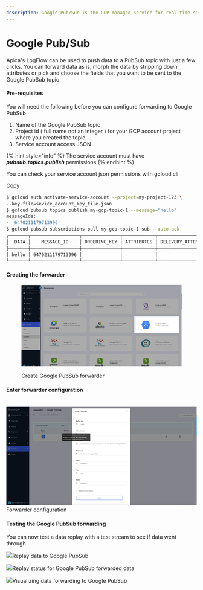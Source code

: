```yaml
---
description: Google Pub/Sub is the GCP managed service for real-time stream processing
---
```


# Google Pub/Sub

Apica's LogFlow can be used to push data to a PubSub topic with just a few clicks. You can forward data as is, morph the data by stripping down attributes or pick and choose the fields that you want to be sent to the Google PubSub topic

#### Pre-requisites <a href="#pre-requisites" id="pre-requisites"></a>

You will need the following before you can configure forwarding to Google PubSub

1. Name of the Google PubSub topic
2. Project id ( full name not an integer ) for your GCP account project where you created the topic
3. Service account access JSON

{% hint style="info" %}
The service account must have _**pubsub.topics.publish**_ permissions
{% endhint %}

You can check your service account json permissions with gcloud cli

Copy

```bash
$ gcloud auth activate-service-account --project=my-project-123 \
--key-file=sevice_account_key_file.json
$ gcloud pubsub topics publish my-gcp-topic-1 --message="hello"
messageIds:
- '6470211179713996'
$ gcloud pubsub subscriptions pull my-gcp-topic-1-sub --auto-ack
┌───────┬──────────────────┬──────────────┬────────────┬──────────────────┐
│  DATA │    MESSAGE_ID    │ ORDERING_KEY │ ATTRIBUTES │ DELIVERY_ATTEMPT │
├───────┼──────────────────┼──────────────┼────────────┼──────────────────┤
│ hello │ 6470211179713996 │              │            │                  │
└───────┴──────────────────┴──────────────┴────────────┴──────────────────┘
```

#### Creating the forwarder <a href="#creating-the-forwarder" id="creating-the-forwarder"></a>

<figure><img src="../../.gitbook/assets/image (525).png" alt=""><figcaption><p>Create Google PubSub forwarder</p></figcaption></figure>

#### Enter forwarder configuration <a href="#enter-forwarder-configuration" id="enter-forwarder-configuration"></a>

\
![](<../../.gitbook/assets/image (527).png>)Forwarder configuration

#### &#x20;Testing the Google PubSub forwarding <a href="#testing-the-google-pubsub-forwarding" id="testing-the-google-pubsub-forwarding"></a>

You can now test a data replay with a test stream to see if data went through

![](https://logflow-docs.logiq.ai/~gitbook/image?url=https%3A%2F%2F3717450363-files.gitbook.io%2F%7E%2Ffiles%2Fv0%2Fb%2Fgitbook-x-prod.appspot.com%2Fo%2Fspaces%252F8WGNQCWSTnL2NgouIRTq%252Fuploads%252FrKQy2e98KGGC6kxaXE7r%252FScreen%2520Shot%25202022-12-02%2520at%252012.41.29%2520PM.png%3Falt%3Dmedia%26token%3D4680879a-bf42-434a-9576-9890e85d584c\&width=768\&dpr=4\&quality=100\&sign=15929889\&sv=1)Replay data to Google PubSub

![](https://logflow-docs.logiq.ai/~gitbook/image?url=https%3A%2F%2F3717450363-files.gitbook.io%2F%7E%2Ffiles%2Fv0%2Fb%2Fgitbook-x-prod.appspot.com%2Fo%2Fspaces%252F8WGNQCWSTnL2NgouIRTq%252Fuploads%252FQk21vAu3gBanLmi1rTbC%252FScreen%2520Shot%25202022-12-02%2520at%252012.42.16%2520PM.png%3Falt%3Dmedia%26token%3Dac686a03-01bb-4305-a04f-ee9f1ac7d4dc\&width=768\&dpr=4\&quality=100\&sign=a9454e37\&sv=1)Replay status for Google PubSub forwarded data

![](https://logflow-docs.logiq.ai/~gitbook/image?url=https%3A%2F%2F3717450363-files.gitbook.io%2F%7E%2Ffiles%2Fv0%2Fb%2Fgitbook-x-prod.appspot.com%2Fo%2Fspaces%252F8WGNQCWSTnL2NgouIRTq%252Fuploads%252FZZrzGBIGhC4G8LDHbCY7%252FScreen%2520Shot%25202022-12-02%2520at%252012.45.22%2520PM.png%3Falt%3Dmedia%26token%3D880327a5-f9d2-47ca-9a83-c5d697347e37\&width=768\&dpr=4\&quality=100\&sign=4338e289\&sv=1)Visualizing data forwarding to Google PubSub
